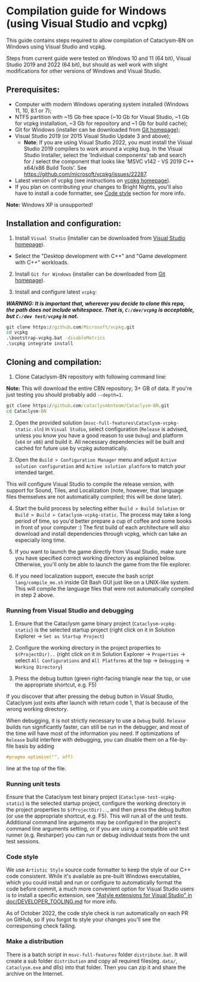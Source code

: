 # Compilation guide for Windows (using Visual Studio and vcpkg)

This guide contains steps required to allow compilation of Cataclysm-BN on Windows using Visual Studio and vcpkg.

Steps from current guide were tested on Windows 10 and 11 (64 bit), Visual Studio 2019 and 2022 (64 bit), but should as well work with slight modifications for other versions of Windows and Visual Studio.

## Prerequisites:

* Computer with modern Windows operating system installed (Windows 11, 10, 8.1 or 7);
* NTFS partition with ~15 Gb free space (~10 Gb for Visual Studio, ~1 Gb for vcpkg installation, ~3 Gb for repository and ~1 Gb for build cache);
* Git for Windows (installer can be downloaded from [Git homepage](https://git-scm.com/));
* Visual Studio 2019 (or 2015 Visual Studio Update 3 and above);
  * **Note**: If you are using Visual Studio 2022, you must install the Visual Studio 2019 compilers to work around a vcpkg bug. In the Visual Studio Installer, select the 'Individual components' tab and search for / select the component that looks like 'MSVC v142 - VS 2019 C++ x64/x86 Build Tools'. See https://github.com/microsoft/vcpkg/issues/22287.
* Latest version of vcpkg (see instructions on [vcpkg homepage](https://github.com/Microsoft/vcpkg)).
* If you plan on contributing your changes to Bright Nights, you'll also have to install a code formatter, see [Code style](#code-style) section for more info.

**Note:** Windows XP is unsupported!

## Installation and configuration:

1. Install `Visual Studio` (installer can be downloaded from [Visual Studio homepage](https://visualstudio.microsoft.com/)).

- Select the "Desktop development with C++" and "Game development with C++" workloads.

2. Install `Git for Windows` (installer can be downloaded from [Git homepage](https://git-scm.com/)).

3. Install and configure latest `vcpkg`:

***WARNING: It is important that, wherever you decide to clone this repo, the path does not include whitespace. That is, `C:/dev/vcpkg` is acceptable, but `C:/dev test/vcpkg` is not.***

```cmd
git clone https://github.com/Microsoft/vcpkg.git
cd vcpkg
.\bootstrap-vcpkg.bat -disableMetrics
.\vcpkg integrate install
```

## Cloning and compilation:

1. Clone Cataclysm-BN repository with following command line:

**Note:** This will download the entire CBN repository; 3+ GB of data. If you're just testing you should probably add `--depth=1`.

```cmd
git clone https://github.com/cataclysmbnteam/Cataclysm-BN.git
cd Cataclysm-BN
```

2. Open the provided solution (`msvc-full-features\Cataclysm-vcpkg-static.sln`) in `Visual Studio`, select configuration (`Release` is advised, unless you know you have a good reason to use `Debug`) and platform (`x64` or `x86`) and build it. All necessary dependencies will be built and cached for future use by vcpkg automatically.

3. Open the `Build > Configuration Manager` menu and adjust `Active solution configuration` and `Active solution platform` to match your intended target.

This will configure Visual Studio to compile the release version, with support for Sound, Tiles, and Localization (note, however, that language files themselves are not automatically compiled; this will be done later).

4. Start the build process by selecting either `Build > Build Solution` or `Build > Build > Cataclysm-vcpkg-static`. The process may take a long period of time, so you'd better prepare a cup of coffee and some books in front of your computer :) The first build of each architecture will also download and install dependencies through vcpkg, which can take an especially long time.

5. If you want to launch the game directly from Visual Studio, make sure you have specified correct working directory as explained below. Otherwise, you'll only be able to launch the game from the file explorer.

6. If you need localization support, execute the bash script `lang/compile_mo.sh` inside Git Bash GUI just like on a UNIX-like system. This will compile the language files that were not automatically compiled in step 2 above.

### Running from Visual Studio and debugging

1. Ensure that the Cataclysm game binary project (`Cataclysm-vcpkg-static`) is the selected startup project (right click on it in Solution Explorer -> `Set as Startup Project`)

2. Configure the working directory in the project properties to `$(ProjectDir)..` (right click on it in Solution Explorer -> `Properties` -> select `All Configurations` and `All Platforms` at the top -> `Debugging` -> `Working Directory`)

3. Press the debug button (green right-facing triangle near the top, or use the appropriate shortcut, e.g. F5)

If you discover that after pressing the debug button in Visual Studio, Cataclysm just exits after launch with return code 1, that is because of the wrong working directory.

When debugging, it is not strictly necessary to use a `Debug` build.
`Release` builds run significantly faster, can still be run in the debugger, and most of the time will have most of the information you need.
If optimizations of `Release` build interfere with debugging, you can disable them on a file-by-file basis by adding
```c++
#pragma optimize("", off)
```
line at the top of the file.

### Running unit tests

Ensure that the Cataclysm test binary project (`Cataclysm-test-vcpkg-static`) is the selected startup project, configure the working directory in the project properties to `$(ProjectDir)..`, and then press the debug button (or use the appropriate shortcut, e.g. F5). This will run all of the unit tests. Additional command line arguments may be configured in the project's command line arguments setting, or if you are using a compatible unit test runner (e.g. Resharper) you can run or debug individual tests from the unit test sessions.

### Code style

We use `Artistic Style` source code formatter to keep the style of our C++ code consistent. While it's available as pre-built Windows executables, which you could install and run or configure to automatically format the code before commit, a much more convenient option for Visual Studio users is to install a specific extension, see ["Astyle extensions for Visual Studio" in doc/DEVELOPER_TOOLING.md](../DEVELOPER_TOOLING.md#astyle-extensions-for-visual-studio) for more info.

As of October 2022, the code style check is run automatically on each PR on GitHub, so if you forgot to style your changes you'll see the corresponsing check failing.

### Make a distribution

There is a batch script in `msvc-full-features` folder `distribute.bat`. It will create a sub folder `distribution` and copy all required files(eg. `data/`, `Cataclysm.exe` and dlls) into that folder. Then you can zip it and share the archive on the Internet.
